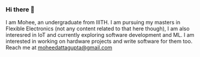 ### Hi there 👋

I am Mohee, an undergraduate from IIITH. I am pursuing my masters in Flexible Electronics (not any content related to that here though), I am also interesred in IoT and currently exploring software development and ML. I am interested in working on hardware projects and write software for them too. Reach me at moheedattagupta@gmail.com
